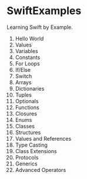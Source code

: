 SwiftExamples
=============

Learning Swift by Example.

1. Hello World
2. Values
3. Variables
4. Constants
5. For Loops
6. If/Else
7. Switch
8. Arrays
9. Dictionaries
10. Tuples
11. Optionals
12. Functions
13. Closures
14. Enums
15. Classes
16. Structures
15. Values and References
17. Type Casting
18. Class Extensions
19. Protocols
20. Generics
21. Advanced Operators
